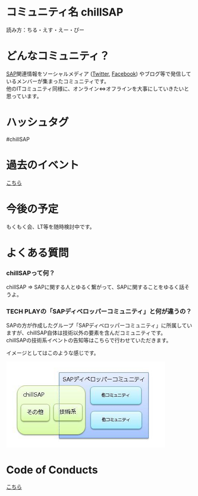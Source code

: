 # コミュニティ名 chillSAP

読み方：ちる・えす・えー・ぴー

# どんなコミュニティ？  
[SAP](https://www.sap.com)関連情報をソーシャルメディア ([Twitter](https://twitter.com/search?q=%23chillSAP&f=live), [Facebook](https://www.facebook.com/groups/580119365825721/)) やブログ等で発信しているメンバーが集まったコミュニティです。  
他のITコミュニティ同様に、オンライン⇔オフラインを大事にしていきたいと思っています。

# ハッシュタグ
#chillSAP

# 過去のイベント
[こちら](https://chillsap.github.io/events/)

# 今後の予定   
もくもく会、LT等を随時検討中です。  

# よくある質問  

### chillSAPって何？  
chillSAP ⇒ SAPに関する人とゆるく繋がって、SAPに関することをゆるく話そうよ。

### TECH PLAYの「SAPディベロッパーコミュニティ」と何が違うの？  
SAPの方が作成したグループ「SAPディベロッパーコミュニティ」に所属していますが、chillSAP自体は技術以外の要素を含んだコミュニティです。  
chillSAPの技術系イベントの告知等はこちらで行わせていただきます。  
 
イメージとしてはこのような感じです。  

![イメージ図](https://raw.githubusercontent.com/chillsap/about_us/master/chill_dev_image.jpg)

# Code of Conducts

[こちら](ttps://chillsap.github.io/code_of_conducts/)


